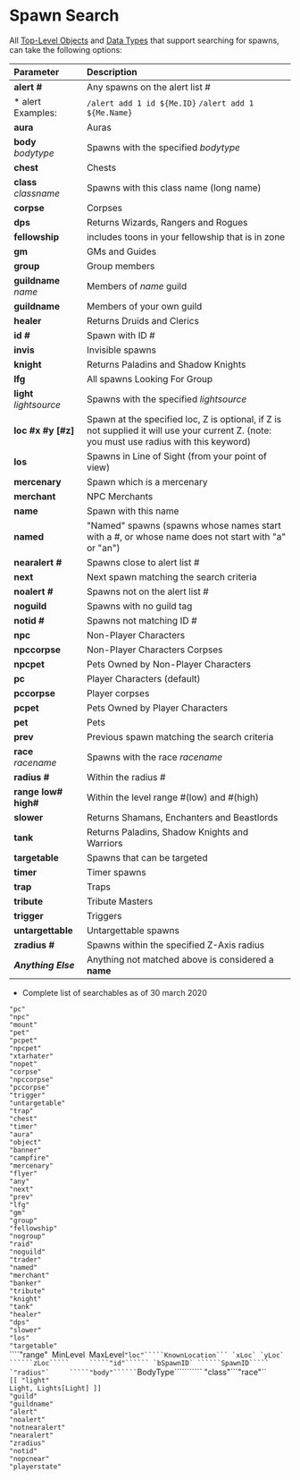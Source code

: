 
# Spawn Search

All [Top-Level Objects](../top-level-objects/README.md) and [Data Types](../data-types/README.md) that support searching for spawns, can take the following options:

| Parameter | Description |
| :--- | :--- |
| **alert \#** | Any spawns on the alert list \# |     
| * alert Examples:| `/alert add 1 id ${Me.ID}` `/alert add 1 ${Me.Name}`|
| **aura** | Auras |
| **body** _bodytype_ | Spawns with the specified _bodytype_ |
| **chest** | Chests |
| **class** _classname_ | Spawns with this class name (long name) |
| **corpse** | Corpses |
| **dps** | Returns Wizards, Rangers and Rogues |
| **fellowship** | includes toons in your fellowship that is in zone |
| **gm** | GMs and Guides |
| **group** | Group members |
| **guildname** _name_ | Members of _name_ guild |
| **guildname** | Members of your own guild |
| **healer** | Returns Druids and Clerics |
| **id \#** | Spawn with ID \# |
| **invis** | Invisible spawns |
| **knight** | Returns Paladins and Shadow Knights |
| **lfg** | All spawns Looking For Group |
| **light** _lightsource_ | Spawns with the specified _lightsource_ |
| **loc \#x \#y [\#z]** | Spawn at the specified loc, Z is optional, if Z is not supplied it will use your current Z. (note: you must use radius with this keyword) |
| **los** | Spawns in Line of Sight (from your point of view) |
| **mercenary** | Spawn which is a mercenary |
| **merchant** | NPC Merchants |
| **name** | Spawn with this name |
| **named** | "Named" spawns (spawns whose names start with a \#, or whose name does not start with "a" or "an") |
| **nearalert \#** | Spawns close to alert list \# |
| **next** | Next spawn matching the search criteria |
| **noalert \#** | Spawns not on the alert list \# |
| **noguild** | Spawns with no guild tag |
| **notid \#** | Spawns not matching ID \# |
| **npc** | Non-Player Characters |
| **npccorpse** | Non-Player Characters Corpses |
| **npcpet** | Pets Owned by Non-Player Characters |
| **pc** | Player Characters (default) |
| **pccorpse** | Player corpses |
| **pcpet** | Pets Owned by Player Characters |
| **pet** | Pets |
| **prev** | Previous spawn matching the search criteria |
| **race** _racename_ | Spawns with the race _racename_ |
| **radius \#** | Within the radius \# |
| **range low\# high\#** | Within the level range \#(low\) and \#\(high) |
| **slower** | Returns Shamans, Enchanters and Beastlords |
| **tank** | Returns Paladins, Shadow Knights and Warriors |
| **targetable** | Spawns that can be targeted |
| **timer** | Timer spawns |
| **trap** | Traps |
| **tribute** | Tribute Masters |
| **trigger** | Triggers |
| **untargettable** | Untargettable spawns |
| **zradius \#** | Spawns within the specified Z-Axis radius |
| _**Anything Else**_ | Anything not matched above is considered a **name** |

* Complete list of searchables as of 30 march 2020

`"pc"`  
`"npc"`  
`"mount"`  
`"pet"`  
`"pcpet"`  
`"npcpet"`  
`"xtarhater"`  
`"nopet"`  
`"corpse"`  
`"npccorpse"`  
`"pccorpse"`  
`"trigger"`  
`"untargetable"`  
`"trap"`  
`"chest"`  
`"timer"`  
`"aura"`  
`"object"`  
`"banner"`  
`"campfire"`  
`"mercenary"`  
`"flyer"`  
`"any"`  
`"next"`  
`"prev"`  
`"lfg"`  
`"gm"`  
`"group"`  
`"fellowship"`  
`"nogroup"`  
`"raid"`  
`"noguild"`  
`"trader"`  
`"named"`  
`"merchant"`  
`"banker"`  
`"tribute"`  
`"knight"`  
`"tank"`  
`"healer"`  
`"dps"`  
`"slower"`  
`"los"`  
`"targetable"`  
````"range"`` ``MinLevel`` ``MaxLevel``````` "loc"`````KnownLocation``` `xLoc` `yLoc` ``````zLoc`````    
`````"id"`````` `bSpawnID` ``````SpawnID`````    
`"radius"`    
`````"body"`````` ```````BodyType``````````` "class"```"race"``  
`[[ "light"`  
`Light, Lights[Light] ]]`  
`"guild"`  
`"guildname"`  
`"alert"`  
`"noalert"`  
`"notnearalert"`  
`"nearalert"`  
`"zradius"`  
`"notid"`  
`"nopcnear"`  
`"playerstate"`

